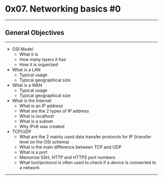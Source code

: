 # 0x07. Networking basics #0
---
## General Objectives
---
* OSI Model
  * What it is
  * How many layers it has
  * How it is organized
* What is a LAN
  * Typical usage
  * Typical geographical size
* What is a WAN
  * Typical usage
  * Typical geographical size
* What is the Internet
  * What is an IP address
  * What are the 2 types of IP address
  * What is localhost
  * What is a subnet
  * Why IPv6 was created
* TCP/UDP
  * What are the 2 mainly used data transfer protocols for IP (transfer level on the OSI schema)
  * What is the main difference between TCP and UDP
  * What is a port
  * Memorize SSH, HTTP and HTTPS port numbers
  * What tool/protocol is often used to check if a device is connected to a network
---
